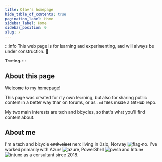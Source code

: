 ```yaml
---
title: Olav's homepage
hide_table_of_contents: true
pagination_label: Home
sidebar_label: Home
sidebar_position: 0
slug: /
---
```


:::info
This web page is for learning and experimenting, and will always be under construction. 🔨

Testing.
:::

## About this page

Welcome to my homepage!

This page was created for my own learning, but also for sharing public content in a better way than on forums, or as `.md` files inside a GitHub repo.

My two main interests are tech and bicycles, so that's what you'll find content about.

## About me

I'm a tech and bicycle ~~enthusiast~~ nerd living in Oslo, Norway ![flag-no](/img/flag-no.svg). I've worked primarily with Azure ![azure](/img/azure.svg), PowerShell ![pwsh](/img/pwsh.svg) and Intune ![intune](/img/intune.svg) as a consultant since 2018.
